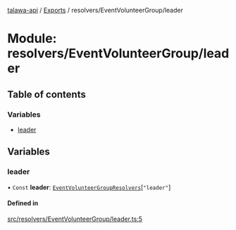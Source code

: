 [talawa-api](../README.md) / [Exports](../modules.md) / resolvers/EventVolunteerGroup/leader

# Module: resolvers/EventVolunteerGroup/leader

## Table of contents

### Variables

- [leader](resolvers_EventVolunteerGroup_leader.md#leader)

## Variables

### leader

• `Const` **leader**: [`EventVolunteerGroupResolvers`](types_generatedGraphQLTypes.md#eventvolunteergroupresolvers)[``"leader"``]

#### Defined in

[src/resolvers/EventVolunteerGroup/leader.ts:5](https://github.com/PalisadoesFoundation/talawa-api/blob/e5f7a9d/src/resolvers/EventVolunteerGroup/leader.ts#L5)
